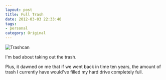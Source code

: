 ```yaml
---
layout: post
title: Full Trash
date: 2012-03-03 22:33:40
tags:
- personal
category: Original
---
```

![Trashcan](http://www.jasonheppler.org/images/trash.png "Trashcan")

I'm bad about taking out the trash. 

Plus, it dawned on me that if we went back in time ten years, the amount of trash I currently have would've filled my hard drive completely full.
